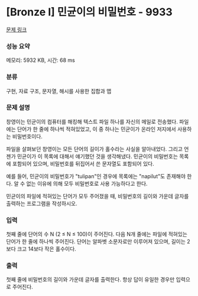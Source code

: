 # [Bronze I] 민균이의 비밀번호 - 9933 

[문제 링크](https://www.acmicpc.net/problem/9933) 

### 성능 요약

메모리: 5932 KB, 시간: 68 ms

### 분류

구현, 자료 구조, 문자열, 해시를 사용한 집합과 맵

### 문제 설명

<p>창영이는 민균이의 컴퓨터를 해킹해 텍스트 파일 하나를 자신의 메일로 전송했다. 파일에는 단어가 한 줄에 하나씩 적혀있었고, 이 중 하나는 민균이가 온라인 저지에서 사용하는 비밀번호이다.</p>

<p>파일을 살펴보던 창영이는 모든 단어의 길이가 홀수라는 사실을 알아내었다. 그리고 언젠가 민균이가 이 목록에 대해서 얘기했던 것을 생각해냈다. 민균이의 비밀번호는 목록에 포함되어 있으며, 비밀번호를 뒤집어서 쓴 문자열도 포함되어 있다.</p>

<p>예를 들어, 민균이의 비밀번호가 "tulipan"인 경우에 목록에는 "napilut"도 존재해야 한다. 알 수 없는 이유에 의해 모두 비밀번호로 사용 가능하다고 한다.</p>

<p>민균이의 파일에 적혀있는 단어가 모두 주어졌을 때, 비밀번호의 길이와 가운데 글자를 출력하는 프로그램을 작성하시오.</p>

### 입력 

 <p>첫째 줄에 단어의 수 N (2 ≤ N ≤ 100)이 주어진다. 다음 N개 줄에는 파일에 적혀있는 단어가 한 줄에 하나씩 주어진다. 단어는 알파벳 소문자로만 이루어져 있으며, 길이는 2보다 크고 14보다 작은 홀수이다.</p>

### 출력 

 <p>첫째 줄에 비밀번호의 길이와 가운데 글자를 출력한다. 항상 답이 유일한 경우만 입력으로 주어진다.</p>


